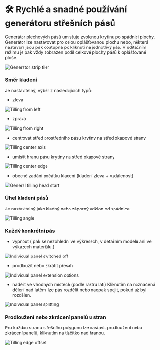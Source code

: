 # 🛠️ Rychlé a snadné používání generátoru střešních pásů

Generátor plechových pásů umisťuje zvolenou krytinu po spádnici plochy. Generátor lze nastavovat pro celou oplášťovanou plochu nebo, některá nastavení jsou pak dostupná po kliknutí na jednotlivý pás. V editačním režimu je pak vždy zobrazen podíl celkové plochy pásů k oplášťované ploše.

![Generator strip tiler](img\generatorStripTiler.png)

### Směr kladení

Je nastavitelný, výběr z následujících typů:

- zleva 

![Tilling from left](img\tillingFromLeft.png)

- zprava 

![Tilling from right](img\tillingFromRight.png)

- centrovat střed prostředního pásu krytiny na střed okapové strany

![Tilling center axis](img\tillingCenterAxis.png)

- umístit hranu pásu krytiny na střed okapové strany

![Tilling center edge](img\tillingCenterEdge.png)

- obecné zadání počátku kladení (kladení zleva + vzdálenost)

![General tilling head start](img\generalTillingHeadStart.png)

### Úhel kladení pásů

Je nastavitelný jako kladný nebo záporný odklon od spádnice.

![Tilling angle](img\tillingAngle.png)

### Každý konkrétní pás
- vypnout ( pak se nezohlední ve výkresech, v detailním modelu ani ve výkazech materiálu.)

![Individual panel switched off](img\individualPanelSwitchedOff.png)

- prodloužit nebo zkrátit přesah

![Individual panel extension options](img\individualPanelExtensionOptions.png)

- nadělit ve vhodných místech (podle rastru latí) Kliknutím na naznačená dělení nad latěmi lze pás rozdělit nebo naopak spojit, pokud už byl rozdělen.

![Individual panel splitting](img\individualPanelSplitting.png)

### Prodloužení nebo zkrácení panelů u stran

Pro každou stranu střešního polygonu lze nastavit prodloužení nebo zkrácení panelů, kliknutím na tlačítko nad hranou.

![Tilling edge offset](img\tillingEdgeOffset.png)
